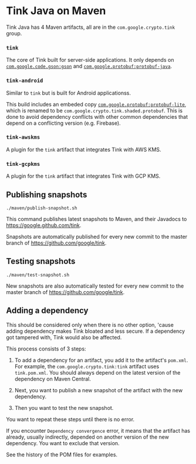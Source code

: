 # Tink Java on Maven

Tink Java has 4 Maven artifacts, all are in the `com.google.crypto.tink` group.

### `tink`

The core of Tink built for server-side applications. It only depends on
[`com.google.code.gson:gson`](https://search.maven.org/artifact/com.google.code.gson/gson)
and
[`com.google.protobuf:protobuf-java`](https://search.maven.org/artifact/com.google.protobuf/protobuf-java).

### `tink-android`

Similar to `tink` but is built for Android applicationss.

This build includes an embeded copy
[`com.google.protobuf:protobuf-lite`](https://search.maven.org/artifact/com.google.protobuf/protobuf-javalite),
which is renamed to be `com.google.crypto.tink.shaded.protobuf`. This is done to
avoid dependency conflicts with other common dependencies that depend on a
conflicting version (e.g.  Firebase).

### `tink-awskms`

A plugin for the `tink` artifact that integrates Tink with AWS KMS.

### `tink-gcpkms`

A plugin for the `tink` artifact that integrates Tink with GCP KMS.

## Publishing snapshots

```shell
./maven/publish-snapshot.sh
```

This command publishes latest snapshots to Maven, and their Javadocs to
https://google.github.com/tink.

Snapshots are automatically published for every new commit to the master branch
of https://github.com/google/tink.

## Testing snapshots

```shell
./maven/test-snapshot.sh
```

New snapshots are also automatically tested for every new commit to the master
branch of https://github.com/google/tink.

## Adding a dependency

This should be considered only when there is no other option, 'cause adding
dependency makes Tink bloated and less secure. If a dependency got tampered
with, Tink would also be affected.

This process consists of 3 steps:

1.  To add a dependency for an artifact, you add it to the artifact's `pom.xml`.
    For example, the `com.google.crypto.tink:tink` artifact uses `tink.pom.xml`.
    You should always depend on the latest version of the dependency on Maven
    Central.

2.  Next, you want to publish a new snapshot of the artifact with the new
    dependency.

3.  Then you want to test the new snapshot.

You want to repeat these steps until there is no error.

If you encounter `Dependency convergence` error, it means that the artifact has
already, usually indirectly, depended on another version of the new dependency.
You want to exclude that version.

See the history of the POM files for examples.
